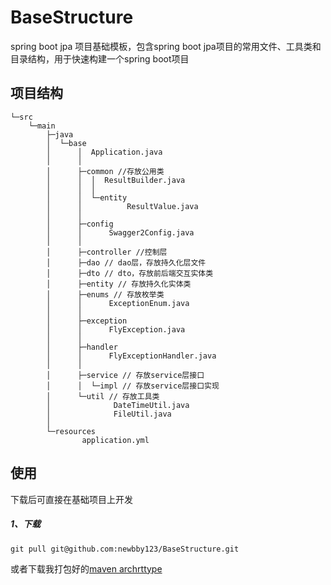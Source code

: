 # BaseStructure

spring boot jpa 项目基础模板，包含spring boot jpa项目的常用文件、工具类和目录结构，用于快速构建一个spring boot项目

## 项目结构

    └─src
        └─main 
            ├─java 
            │  └─base
            │      │  Application.java
            │      │
            │      ├─common //存放公用类
            │      │  │  ResultBuilder.java
            │      │  │
            │      │  └─entity
            │      │          ResultValue.java
            │      │
            │      ├─config
            │      │      Swagger2Config.java
            │      │
            │      ├─controller //控制层
            │      ├─dao // dao层，存放持久化层文件
            │      ├─dto // dto，存放前后端交互实体类
            │      ├─entity // 存放持久化实体类
            │      ├─enums // 存放枚举类
            │      │      ExceptionEnum.java
            │      │
            │      ├─exception
            │      │      FlyException.java
            │      │
            │      ├─handler
            │      │      FlyExceptionHandler.java
            │      │
            │      ├─service // 存放service层接口
            │      │  └─impl // 存放service层接口实现
            │      └─util // 存放工具类
            │              DateTimeUtil.java
            │              FileUtil.java
            │
            └─resources
                    application.yml
                    
## 使用
下载后可直接在基础项目上开发
##### 1、下载

    git pull git@github.com:newbby123/BaseStructure.git

或者下载我打包好的[maven archrttype]()

